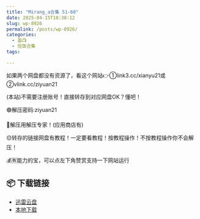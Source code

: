 ```yaml
---
title: "Mirang_a合集 51-60"
date: 2025-04-15T18:38:12
slug: wp-8926
permalink: /posts/wp-8926/
categories:
  - 盖📺
  - 恰饭合集
tags:

---
```


如果两个网盘都没有资源了，看这个网站👉①link3.cc/xianyu21或②vlink.cc/ziyuan21

(本站)不需要注册账号！直接转存到对应网盘OK？懂吧！

🟢解压密码:ziyuan21

🔵解压用解压专家！(应用商店有)

🟡转存的链接网盘有教程！一定要看教程！按教程操作！不按教程操作你不会解压！

💰🈶能力的宝，可以点左下角赞赏支持一下网站运行

## 📦 下载链接
- [迅雷云盘](https://blziyuan21.com/pay-download/8926?key=a4f6e450f8&down_id=0)
- [本地下载](https://blziyuan21.com/pay-download/8926?key=a4f6e450f8&down_id=1)

